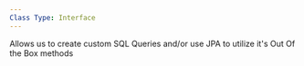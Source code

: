 ```yaml
---
Class Type: Interface
---
```

Allows us to create custom SQL Queries and/or use JPA to utilize it's Out Of the Box methods 

